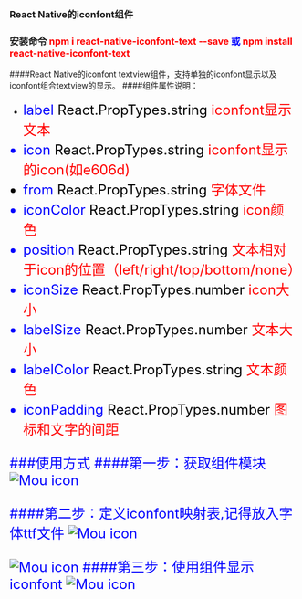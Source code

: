 ### React Native的iconfont组件
### 安装命令 <font color='red'>npm i react-native-iconfont-text --save </font><font color='blue'>或</font> <font color='red'>npm install react-native-iconfont-text</font>
####React Native的iconfont textview组件，支持单独的iconfont显示以及iconfont组合textview的显示。
####组件属性说明：  
*  <font color='blue' size='5px'>label <font color='black' size='5px'>React.PropTypes.string </font><font color='red' size='5px'>iconfont显示文本</font>
*  <font color='blue' size='5px'>icon <font color='black' size='5px'>React.PropTypes.string<font color='red' size='5px'> iconfont显示的icon(如e606d)</font>
*  <font color='blue' size='5px'>from <font color='black' size='5px'>React.PropTypes.string</font><font color='red' size='5px'> 字体文件</font>
* <font color='blue' size='5px'>iconColor <font color='black' size='5px'>React.PropTypes.string</font><font color='red' size='5px'> icon颜色</font>
*  <font color='blue' size='5px'>position <font color='black' size='5px'>React.PropTypes.string</font><font color='red' size='5px'> 文本相对于icon的位置（left/right/top/bottom/none）</font>
* <font color='blue' size='5px'>iconSize <font color='black' size='5px'>React.PropTypes.number</font></font><font color='red' size='5px'> icon大小</font>
* <font color='blue' size='5px'>labelSize <font color='black' size='5px'>React.PropTypes.number</font><font color='red' size='5px'> 文本大小</font>
* <font color='blue' size='5px'>labelColor <font color='black' size='5px'>React.PropTypes.string</font><font color='red' size='5px'> 文本颜色</font>
* <font color='blue' size='5px'>iconPadding <font color='black' size='5px'>React.PropTypes.number</font><font color='red' size='5px'> 图标和文字的间距</font>

###使用方式
####第一步：获取组件模块
![Mou icon](http://7xlgcj.com1.z0.glb.clouddn.com/ic1.png)

####第二步：定义iconfont映射表,记得放入字体ttf文件
![Mou icon](http://7xlgcj.com1.z0.glb.clouddn.com/ic3.png)

![Mou icon](http://7xlgcj.com1.z0.glb.clouddn.com/ic2.png)
####第三步：使用组件显示iconfont
![Mou icon](http://7xlgcj.com1.z0.glb.clouddn.com/ic4.png)

